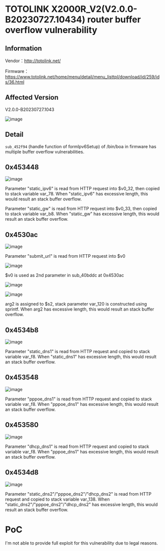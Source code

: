 # TOTOLINK X2000R_V2(V2.0.0-B20230727.10434) router buffer overflow vulnerability

## Information

Vendor：http://totolink.net/

Firmware：https://www.totolink.net/home/menu/detail/menu_listtpl/download/id/259/ids/36.html

## Affected Version

V2.0.0-B20230727.1043

![image](https://github.com/unpWn4bL3/iot-security/assets/13286957/ba105a7d-9687-4b0a-b1f4-cb3b1152720e)

## Detail

`sub_452f94` (handle function of formIpv6Setup) of /bin/boa in firmware has multiple buffer overflow vulnerabilities.

## 0x453448

![image](https://github.com/unpWn4bL3/iot-security/assets/13286957/42fbbcc7-a2a9-42b5-a527-1b7deba3abb5)

Parameter "static_ipv6" is read from HTTP request into $v0_32, then copied to stack variable var_78. When "static_ipv6" has excessive length, this would result an stack buffer overflow.

Parameter "static_gw" is read from HTTP request into $v0_33, then copied to stack variable var_b8. When "static_gw" has excessive length, this would result an stack buffer overflow.

## 0x4530ac

![image](https://github.com/unpWn4bL3/iot-security/assets/13286957/64a77c9a-b962-4a1f-bfa2-2e9db9072939)

Parameter "submit_url" is read from HTTP request into $v0

![image](https://github.com/unpWn4bL3/iot-security/assets/13286957/2adb412d-7b7a-4e4e-94af-285b899ccc80)

$v0 is used as 2nd parameter in sub_40bddc at 0x4530ac

![image](https://github.com/unpWn4bL3/iot-security/assets/13286957/450cffab-49a1-478e-a03a-4795a29b271b)

![image](https://github.com/unpWn4bL3/iot-security/assets/13286957/f3876150-b17c-46ae-b45d-c80807b53c05)

arg2 is assigned to $s2, stack parameter var_120 is constructed using sprintf. When arg2 has excessive length, this would result an stack buffer overflow.

## 0x4534b8

![image](https://github.com/unpWn4bL3/iot-security/assets/13286957/3e9a78b3-151e-49e9-917b-a7d38ec025cd)

Parameter "static_dns1" is read from HTTP request and copied to stack variable var_f8. When "static_dns1" has excessive length, this would result an stack buffer overflow.

## 0x453548

![image](https://github.com/unpWn4bL3/iot-security/assets/13286957/0c97bc79-b5d0-4ff9-8b3c-492d5bd3adf7)

Parameter "pppoe_dns1" is read from HTTP request and copied to stack variable var_f8. When "pppoe_dns1" has excessive length, this would result an stack buffer overflow.

## 0x453580

![image](https://github.com/unpWn4bL3/iot-security/assets/13286957/e08fde00-8b14-439d-85d1-77ad6a6b09b9)

Parameter "dhcp_dns1" is read from HTTP request and copied to stack variable var_f8. When "pppoe_dns1" has excessive length, this would result an stack buffer overflow.

## 0x4534d8

![image](https://github.com/unpWn4bL3/iot-security/assets/13286957/b330859d-bd13-455f-b12c-436a98f5589c)

Parameter "static_dns2"/"pppoe_dns2"/"dhcp_dns2" is read from HTTP request and copied to stack variable var_138. When "static_dns2"/"pppoe_dns2"/"dhcp_dns2" has excessive length, this would result an stack buffer overflow.

# PoC

I'm not able to provide full exploit for this vulnerability due to legal reasons.
